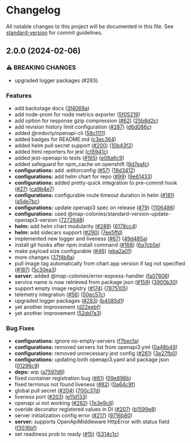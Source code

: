 # Changelog

All notable changes to this project will be documented in this file. See [standard-version](https://github.com/conventional-changelog/standard-version) for commit guidelines.

## 2.0.0 (2024-02-06)


### ⚠ BREAKING CHANGES

* upgraded logger packages (#283)

### Features

* add backstage docs ([3f4069a](https://github.com/MapColonies/ts-server-boilerplate/commit/3f4069aa74c9ab994fe620ade6a767b3cd633207))
* add node-prom for node metrics exporter ([5f05219](https://github.com/MapColonies/ts-server-boilerplate/commit/5f0521983a5ca68dc30c1f4d2d1bbae39d8ec834))
* add option for response gzip compression ([#62](https://github.com/MapColonies/ts-server-boilerplate/issues/62)) ([25b8d2c](https://github.com/MapColonies/ts-server-boilerplate/commit/25b8d2ce8f9928bec49ce3182f0ad02a8aafc078))
* add revision history limit configuration ([#287](https://github.com/MapColonies/ts-server-boilerplate/issues/287)) ([d6d086c](https://github.com/MapColonies/ts-server-boilerplate/commit/d6d086c340cce67569ae58fbc267641bb9c352b6))
* added @redocly/openapi-cli ([58c1111](https://github.com/MapColonies/ts-server-boilerplate/commit/58c11114120087b93bbb5bcfd43e02adb9eda7e1))
* added badges for README.md ([c3ec364](https://github.com/MapColonies/ts-server-boilerplate/commit/c3ec364dd7dc60b9af799bf88d800d6e24be8ada))
* added helm pull secret support ([#200](https://github.com/MapColonies/ts-server-boilerplate/issues/200)) ([10b43f2](https://github.com/MapColonies/ts-server-boilerplate/commit/10b43f2fad750682a76176bc77f4cd0aa773f855))
* added html reporters for jest ([cf8941c](https://github.com/MapColonies/ts-server-boilerplate/commit/cf8941ce429c1e8fb6753f05be24cfc114fbfe3a))
* added jest-openapi to tests ([#165](https://github.com/MapColonies/ts-server-boilerplate/issues/165)) ([e08a6c9](https://github.com/MapColonies/ts-server-boilerplate/commit/e08a6c975484975b755c7914996447960da4b61b))
* added safeguard for npm_cache on openshift ([9d7eafc](https://github.com/MapColonies/ts-server-boilerplate/commit/9d7eafc2230e0db67a135e73d6eaa58b53e9c9d7))
* **configurations:** add .editorconfig ([#57](https://github.com/MapColonies/ts-server-boilerplate/issues/57)) ([18d3412](https://github.com/MapColonies/ts-server-boilerplate/commit/18d3412d42840dec4e1370d4caaf01894e9e0e8d))
* **configurations:** add helm chart for repo ([#99](https://github.com/MapColonies/ts-server-boilerplate/issues/99)) ([9e61433](https://github.com/MapColonies/ts-server-boilerplate/commit/9e61433008666498396cf964ac78277ac603f566))
* **configurations:** added pretty-quick integration to pre-commit hook ([#27](https://github.com/MapColonies/ts-server-boilerplate/issues/27)) ([ca9b4e7](https://github.com/MapColonies/ts-server-boilerplate/commit/ca9b4e701adcdb200fff5238a39fe05019ddfd46))
* **configurations:** configurable route timeout duration in helm ([#181](https://github.com/MapColonies/ts-server-boilerplate/issues/181)) ([a5de7bc](https://github.com/MapColonies/ts-server-boilerplate/commit/a5de7bc5f357964ecb21f884246b7d0e350e5324))
* **configurations:** update openapi3 spec on release ([#79](https://github.com/MapColonies/ts-server-boilerplate/issues/79)) ([1106486](https://github.com/MapColonies/ts-server-boilerplate/commit/1106486ffd68ebec642b04492bd79bef2d2c89ee))
* **configurations:** used @map-colonies/standard-version-update-openapi3-version ([7272648](https://github.com/MapColonies/ts-server-boilerplate/commit/7272648265ed102ed1e11054e8aeaf4423c9bab1))
* **helm:** add helm chart modularity ([#289](https://github.com/MapColonies/ts-server-boilerplate/issues/289)) ([6178cc4](https://github.com/MapColonies/ts-server-boilerplate/commit/6178cc45fe56fb7b406806385b393bd3920e50a3))
* **helm:** add sidecars support ([#290](https://github.com/MapColonies/ts-server-boilerplate/issues/290)) ([7ee5ffd](https://github.com/MapColonies/ts-server-boilerplate/commit/7ee5ffde67db2a439327c5316abee87c5671a258))
* implemented new logger and liveness ([#67](https://github.com/MapColonies/ts-server-boilerplate/issues/67)) ([49d485a](https://github.com/MapColonies/ts-server-boilerplate/commit/49d485a601686654f26eba5c10f3f917bb7565c8))
* install git hooks after npm install command ([#168](https://github.com/MapColonies/ts-server-boilerplate/issues/168)) ([6a7cb5e](https://github.com/MapColonies/ts-server-boilerplate/commit/6a7cb5e012e0a23a90fb36169d498e1911f222e1))
* make payload size configurable ([#46](https://github.com/MapColonies/ts-server-boilerplate/issues/46)) ([eba2a01](https://github.com/MapColonies/ts-server-boilerplate/commit/eba2a017d49fc67f607f93dc367f4cb7b89a826d))
* more changes ([37f4b8a](https://github.com/MapColonies/ts-server-boilerplate/commit/37f4b8aa417216727620561777c692dbc5903dc5))
* pull image tag automatically from chart app version if tag not specified ([#187](https://github.com/MapColonies/ts-server-boilerplate/issues/187)) ([5c30ea3](https://github.com/MapColonies/ts-server-boilerplate/commit/5c30ea336635e096a00a3530a927ee3880696e8c))
* **server:** added @map-colonies/error-express-handler ([fa07606](https://github.com/MapColonies/ts-server-boilerplate/commit/fa0760688debe0e673be334d9e41271b5ac14c55))
* service name is now retrieved from package json ([#159](https://github.com/MapColonies/ts-server-boilerplate/issues/159)) ([3900b30](https://github.com/MapColonies/ts-server-boilerplate/commit/3900b30374e90fdf52b23c3f66db160648096034))
* support empty image registry ([#174](https://github.com/MapColonies/ts-server-boilerplate/issues/174)) ([7875105](https://github.com/MapColonies/ts-server-boilerplate/commit/78751054827a96eba111cf50d605bffbed92d5d8))
* telemetry integration ([#56](https://github.com/MapColonies/ts-server-boilerplate/issues/56)) ([50ec57c](https://github.com/MapColonies/ts-server-boilerplate/commit/50ec57cc37fe883da6e16f54c464b0a40554c969))
* upgraded logger packages ([#283](https://github.com/MapColonies/ts-server-boilerplate/issues/283)) ([b4085d1](https://github.com/MapColonies/ts-server-boilerplate/commit/b4085d105cf4c1c89f9c8a92d95d6033a6958e4d))
* yet another improvement ([d22eebf](https://github.com/MapColonies/ts-server-boilerplate/commit/d22eebf350690454b2e8b026cb9dfa431696d40d))
* yet another improvement ([52dd7a3](https://github.com/MapColonies/ts-server-boilerplate/commit/52dd7a3d9f80ac69e7d98b97251211a7da9dd6d8))


### Bug Fixes

* **configurations:** ignore no-empty-servers ([f7becfa](https://github.com/MapColonies/ts-server-boilerplate/commit/f7becfad8f3570fea8d32fa64e956b9e84483a17))
* **configurations:** removed servers list from openapi3.yml ([0a48b49](https://github.com/MapColonies/ts-server-boilerplate/commit/0a48b49ec054b71e5c16e836c182562345a4b860))
* **configurations:** removed unnecessary jest config ([#261](https://github.com/MapColonies/ts-server-boilerplate/issues/261)) ([3e27fb0](https://github.com/MapColonies/ts-server-boilerplate/commit/3e27fb068a0f4a4e09e4552724606b89079463df))
* **configurations:** updating both openapi3.yaml and package json ([01296c9](https://github.com/MapColonies/ts-server-boilerplate/commit/01296c9941c036499e31d95d19a8274c0bac3b3a))
* **deps:** wip ([a7597d9](https://github.com/MapColonies/ts-server-boilerplate/commit/a7597d91fc8459648866ccfcf75e6c8a39d4141c))
* fixed container registration bug ([#81](https://github.com/MapColonies/ts-server-boilerplate/issues/81)) ([09e896b](https://github.com/MapColonies/ts-server-boilerplate/commit/09e896bdd3833a97c0420ad36ae8e9bb9da1a643))
* fixed terminus not found liveness ([#82](https://github.com/MapColonies/ts-server-boilerplate/issues/82)) ([0a64c9f](https://github.com/MapColonies/ts-server-boilerplate/commit/0a64c9fb683c5bc34a625a4c2e518a1e336f1aea))
* global pull secret ([#204](https://github.com/MapColonies/ts-server-boilerplate/issues/204)) ([700c37d](https://github.com/MapColonies/ts-server-boilerplate/commit/700c37d4374efb2cb0838e13177d30bb1b180d9a))
* liveness port ([#203](https://github.com/MapColonies/ts-server-boilerplate/issues/203)) ([e11d133](https://github.com/MapColonies/ts-server-boilerplate/commit/e11d133081ce7add65a02cec3728a4ebd3ebaaef))
* openapi ui not working ([#282](https://github.com/MapColonies/ts-server-boilerplate/issues/282)) ([7e3e9c8](https://github.com/MapColonies/ts-server-boilerplate/commit/7e3e9c8a96a8da05fbed5325cca7eb57443d0830))
* overide decorator registered values in DI ([#207](https://github.com/MapColonies/ts-server-boilerplate/issues/207)) ([b1599e8](https://github.com/MapColonies/ts-server-boilerplate/commit/b1599e80794876b40650c1759461fa41862ccad2))
* server initialization config error ([#217](https://github.com/MapColonies/ts-server-boilerplate/issues/217)) ([9716b80](https://github.com/MapColonies/ts-server-boilerplate/commit/9716b800eb23173fa3f765b7f7d7f323a85e4d17))
* **server:** supports OpenApiMiddleware HttpError with status field ([f3516bf](https://github.com/MapColonies/ts-server-boilerplate/commit/f3516bf28de2b1d44de2d765bd7a52c4e95b6861))
* set readiness prob to ready ([#15](https://github.com/MapColonies/ts-server-boilerplate/issues/15)) ([5314c1c](https://github.com/MapColonies/ts-server-boilerplate/commit/5314c1cf9edaa446d6e07d98b0e01523defa93cb))
